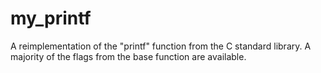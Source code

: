 # my_printf
A reimplementation of the "printf" function from the C standard library. A majority of the flags from the base function are available.
